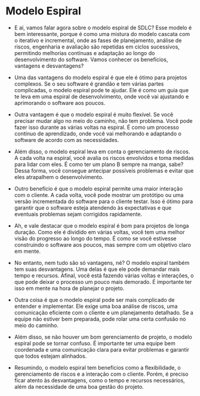# Modelo Espiral

- E aí, vamos falar agora sobre o modelo espiral de SDLC? Esse modelo é bem interessante, porque é como uma mistura do modelo cascata com o iterativo e incremental, onde as fases de planejamento, análise de riscos, engenharia e avaliação são repetidas em ciclos sucessivos, permitindo melhorias contínuas e adaptação ao longo do desenvolvimento do software. Vamos conhecer os benefícios, vantagens e desvantagens?

- Uma das vantagens do modelo espiral é que ele é ótimo para projetos complexos. Se o seu software é grandão e tem várias partes complicadas, o modelo espiral pode te ajudar. Ele é como um guia que te leva em uma espiral de desenvolvimento, onde você vai ajustando e aprimorando o software aos poucos.

- Outra vantagem é que o modelo espiral é muito flexível. Se você precisar mudar algo no meio do caminho, não tem problema. Você pode fazer isso durante as várias voltas na espiral. É como um processo contínuo de aprendizado, onde você vai melhorando e adaptando o software de acordo com as necessidades.

- Além disso, o modelo espiral leva em conta o gerenciamento de riscos. A cada volta na espiral, você avalia os riscos envolvidos e toma medidas para lidar com eles. É como ter um plano B sempre na manga, sabe? Dessa forma, você consegue antecipar possíveis problemas e evitar que eles atrapalhem o desenvolvimento.

- Outro benefício é que o modelo espiral permite uma maior interação com o cliente. A cada volta, você pode mostrar um protótipo ou uma versão incrementada do software para o cliente testar. Isso é ótimo para garantir que o software esteja atendendo às expectativas e que eventuais problemas sejam corrigidos rapidamente.

- Ah, e vale destacar que o modelo espiral é bom para projetos de longa duração. Como ele é dividido em várias voltas, você tem uma melhor visão do progresso ao longo do tempo. É como se você estivesse construindo o software aos poucos, mas sempre com um objetivo claro em mente.

- No entanto, nem tudo são só vantagens, né? O modelo espiral também tem suas desvantagens. Uma delas é que ele pode demandar mais tempo e recursos. Afinal, você está fazendo várias voltas e interações, o que pode deixar o processo um pouco mais demorado. É importante ter isso em mente na hora de planejar o projeto.

- Outra coisa é que o modelo espiral pode ser mais complicado de entender e implementar. Ele exige uma boa análise de riscos, uma comunicação eficiente com o cliente e um planejamento detalhado. Se a equipe não estiver bem preparada, pode rolar uma certa confusão no meio do caminho.

- Além disso, se não houver um bom gerenciamento de projeto, o modelo espiral pode se tornar confuso. É importante ter uma equipe bem coordenada e uma comunicação clara para evitar problemas e garantir que todos estejam alinhados.

- Resumindo, o modelo espiral tem benefícios como a flexibilidade, o gerenciamento de riscos e a interação com o cliente. Porém, é preciso ficar atento às desvantagens, como o tempo e recursos necessários, além da necessidade de uma boa gestão do projeto.